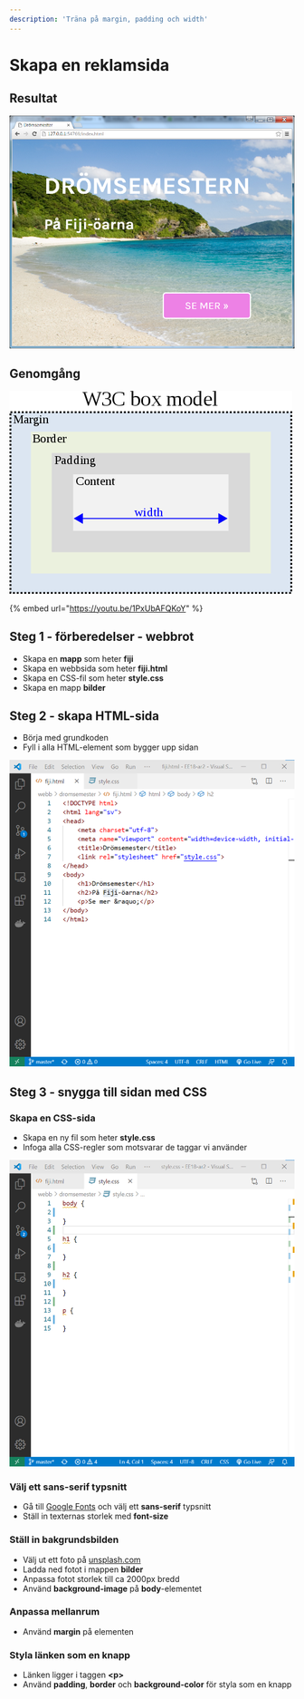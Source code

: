 ```yaml
---
description: 'Träna på margin, padding och width'
---
```


# Skapa en reklamsida

## Resultat

![](../.gitbook/assets/image%20%2842%29.png)

## Genomgång

![](../.gitbook/assets/image%20%2850%29.png)

{% embed url="https://youtu.be/1PxUbAFQKoY" %}

## Steg 1 - förberedelser - webbrot

* Skapa en **mapp** som heter **fiji**
* Skapa en webbsida som heter **fiji.html**
* Skapa en CSS-fil som heter **style.css**
* Skapa en mapp **bilder**

## Steg 2 - skapa HTML-sida

* Börja med grundkoden
* Fyll i alla HTML-element som bygger upp sidan

![](../.gitbook/assets/image%20%2843%29.png)



## **Steg 3 - snygga till sidan med CSS**

### Skapa en CSS-sida

* Skapa en ny fil som heter **style.css**
* Infoga alla CSS-regler som motsvarar de taggar vi använder

![](../.gitbook/assets/image%20%2847%29.png)

### Välj ett sans-serif typsnitt

* Gå till [Google Fonts](https://fonts.google.com) och välj ett **sans-serif** typsnitt
* Ställ in texternas storlek med **font-size**

### Ställ in bakgrundsbilden

* Välj ut ett foto på [unsplash.com](https://unsplash.com/)
* Ladda ned fotot i mappen **bilder**
* Anpassa fotot storlek till ca 2000px bredd
* Använd **background-image** på **body**-elementet

### Anpassa mellanrum

* Använd **margin** på elementen

### Styla länken som en knapp

* Länken ligger i taggen **&lt;p&gt;**
* Använd **padding**, **border** och **background-color** för styla som en knapp

